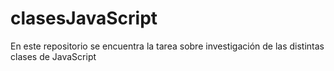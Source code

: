 # clasesJavaScript
En este repositorio se encuentra la tarea sobre investigación de las distintas clases de JavaScript
